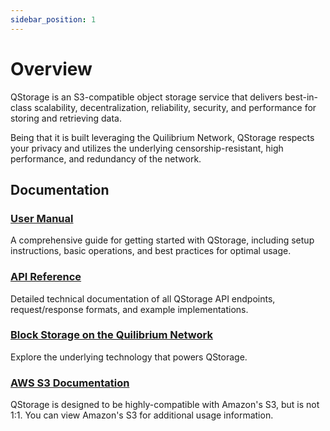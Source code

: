 ```yaml
---
sidebar_position: 1
---
```

# Overview

QStorage is an S3-compatible object storage service that delivers best-in-class scalability, decentralization, reliability, security, and performance for storing and retrieving data.

Being that it is built leveraging the Quilibrium Network, QStorage respects your privacy and utilizes the underlying censorship-resistant, high performance, and redundancy of the network.

## Documentation

### [User Manual](user-manual/getting-started)
A comprehensive guide for getting started with QStorage, including setup instructions, basic operations, and best practices for optimal usage.

### [API Reference](api-reference/getting-started) 
Detailed technical documentation of all QStorage API endpoints, request/response formats, and example implementations.

### [Block Storage on the Quilibrium Network](/docs/learn/block-storage)
Explore the underlying technology that powers QStorage.

### [AWS S3 Documentation](https://docs.aws.amazon.com/s3/)
QStorage is designed to be highly-compatible with Amazon's S3, but is not 1:1.  You can view Amazon's S3 for additional usage information.

